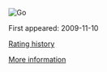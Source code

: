 ![Go](https://www.tiobe.com/wp-content/themes/tiobe/tiobe-index/images/Go.png)

First appeared: 2009-11-10

[Rating history](https://www.tiobe.com/tiobe-index/go/)

[More information](https://en.wikipedia.org/wiki/Go_(programming_language))

